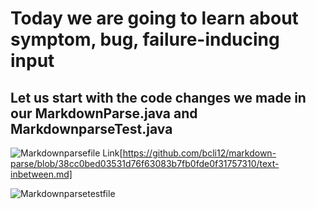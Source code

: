 # Today we are going to learn about symptom, bug, failure-inducing input

## Let us start with the code changes we made in our MarkdownParse.java and MarkdownparseTest.java

![Markdownparsefile](https://user-images.githubusercontent.com/61016872/151634172-645cde7e-8571-49a6-9577-6974af0fea20.png)
Link[https://github.com/bcli12/markdown-parse/blob/38cc0bed03531d76f63083b7fb0fde0f31757310/text-inbetween.md]





![Markdownparsetestfile](https://user-images.githubusercontent.com/61016872/151634025-f866d52e-4bc3-4f50-a451-f308500755cf.png)




